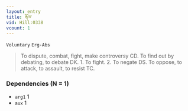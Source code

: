 ```yaml
---
layout: entry
title: རྒོལ་
vid: Hill:0338
vcount: 1
---
```

`Voluntary` `Erg-Abs`
> To dispute, combat, fight, make controversy CD\.
 To find out by debating, to debate DK\.
 1\.
 To fight\.
 2\.
 To negate DS\.
 To oppose, to attack, to assault, to resist TC\.

### Dependencies (N = 1)
* `arg1` 1
* `aux` 1
